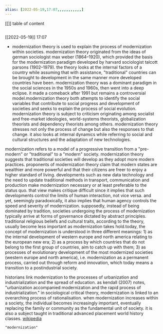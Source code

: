 ```yaml
---
alias: [2022-05-19,17:07,,,,,,,,,,,]
---
```

[[]]
table of content
```toc
```

[[2022-05-19]] 17:07
- modernization theory is used to explain the process of modernization within societies. modernization theory originated from the ideas of german sociologist max weber (1864–1920), which provided the basis for the modernization paradigm developed by harvard sociologist talcott parsons (1902–1979). the theory looks at the internal factors of a country while assuming that with assistance, "traditional" countries can be brought to development in the same manner more developed countries have been. modernization theory was a dominant paradigm in the social sciences in the 1950s and 1960s, then went into a deep eclipse.  it made a comeback after 1991 but remains a controversial model.modernization theory both attempts to identify the social variables that contribute to social progress and development of societies and seeks to explain the process of social evolution. modernization theory is subject to criticism originating among socialist and free-market ideologies, world-systems theorists, globalization theorists and dependency theorists among others. modernization theory stresses not only the process of change but also the responses to that change. it also looks at internal dynamics while referring to social and cultural structures and the adaptation of new technologies.

modernization refers to a model of a progressive transition from a "pre-modern" or "traditional" to a "modern" society. modernization theory suggests that traditional societies will develop as they adopt more modern practices. proponents of modernization theory claim that modern states are wealthier and more powerful and that their citizens are freer to enjoy a higher standard of living. developments such as new data technology and the need to update traditional methods in transport, communication and production make modernization necessary or at least preferable to the status quo. that view makes critique difficult since it implies that such developments control the limits of human interaction, not vice versa. and yet, seemingly paradoxically, it also implies that human agency controls the speed and severity of modernization. supposedly, instead of being dominated by tradition, societies undergoing the process of modernization typically arrive at forms of governance dictated by abstract principles. traditional religious beliefs and cultural traits, according to the theory, usually become less important as modernization takes hold.today, the concept of modernization is understood in three different meanings: 1) as the internal development of western europe and north america relating to the european new era; 2) as a process by which countries that do not belong to the first group of countries, aim to catch up with them; 3) as processes of evolutionary development of the most modernized societies (western europe and north america), i.e. modernization as a permanent process, carried out through reform and innovation, which today means a transition to a postindustrial society.

historians link modernization to the processes of urbanization and industrialization and the spread of education. as kendall (2007) notes, "urbanization accompanied modernization and the rapid process of industrialization." in sociological critical theory, modernization is linked to an overarching process of rationalisation. when modernization increases within a society, the individual becomes increasingly important, eventually replacing the family or community as the fundamental unit of society. it is also a subject taught in traditional advanced placement world history classes.
[wikipedia](https://en.wikipedia.org/wiki/modernization%20theory)
```query
"modernization"
```